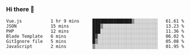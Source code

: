 ### Hi there 👋

<!--START_SECTION:waka-->

```text
Vue.js           1 hr 9 mins     ███████████████▒░░░░░░░░░   61.61 %
JSON             15 mins         ███▒░░░░░░░░░░░░░░░░░░░░░   13.23 %
PHP              12 mins         ███░░░░░░░░░░░░░░░░░░░░░░   11.36 %
Blade Template   6 mins          █▓░░░░░░░░░░░░░░░░░░░░░░░   06.02 %
GitIgnore file   5 mins          █▒░░░░░░░░░░░░░░░░░░░░░░░   05.08 %
JavaScript       2 mins          ▒░░░░░░░░░░░░░░░░░░░░░░░░   01.95 %
```

<!--END_SECTION:waka-->

<!--
**Jonas-VanHaeken/Jonas-VanHaeken** is a ✨ _special_ ✨ repository because its `README.md` (this file) appears on your GitHub profile.

Here are some ideas to get you started:

- 🔭 I’m currently working on ...
- 🌱 I’m currently learning ...
- 👯 I’m looking to collaborate on ...
- 🤔 I’m looking for help with ...
- 💬 Ask me about ...
- 📫 How to reach me: ...
- 😄 Pronouns: ...
- ⚡ Fun fact: ...
-->
